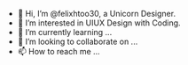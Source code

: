 - 👋 Hi, I’m @felixhtoo30, a Unicorn Designer.
- 👀 I’m interested in UIUX Design with Coding.
- 🌱 I’m currently learning ...
- 💞️ I’m looking to collaborate on ...
- 📫 How to reach me ...

<!---
felixhtoo30/felixhtoo30 is a ✨ special ✨ repository because its `README.md` (this file) appears on your GitHub profile.
You can click the Preview link to take a look at your changes.
--->
